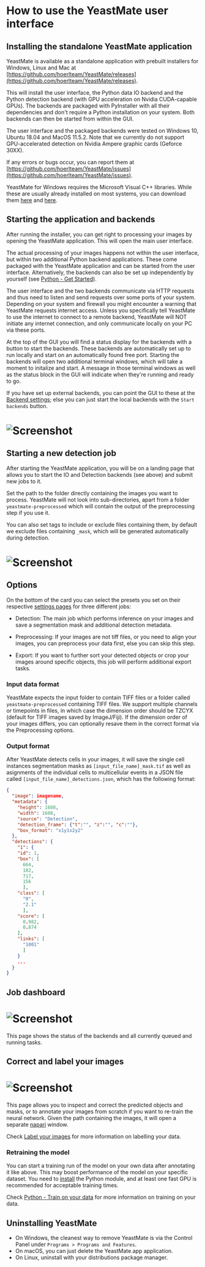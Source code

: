 # How to use the YeastMate user interface

## Installing the standalone YeastMate application

YeastMate is available as a standalone application with prebuilt installers for Windows, Linux and Mac at [https://github.com/hoerlteam/YeastMate/releases](https://github.com/hoerlteam/YeastMate/releases). 

This will install the user interface, the Python data IO backend and the Python detection backend (with GPU acceleration on Nvidia CUDA-capable GPUs). The backends are packaged with PyInstaller with all their dependencies and don't require a Python installation on your system. Both backends can then be started from within the GUI.

The user interface and the packaged backends were tested on Windows 10, Ubuntu 18.04 and MacOS 11.5.2. Note that we currently do not support GPU-accelerated detection on Nvidia Ampere graphic cards (Geforce 30XX).

If any errors or bugs occur, you can report them at [https://github.com/hoerlteam/YeastMate/issues](https://github.com/hoerlteam/YeastMate/issues). 

YeastMate for Windows requires the Microsoft Visual C++ libraries. While these are usually already installed on most systems, you can download them [here](https://www.microsoft.com/en-US/download/details.aspx?id=26368) and [here](https://aka.ms/vs/16/release/vc_redist.x64.exe).

## Starting the application and backends

After running the installer, you can get right to processing your images by opening the YeastMate application. This will open the main user interface.

The actual processing of your images happens not within the user interface, but within two additional Python backend applications. These come packaged with the YeastMate application and can be started from the user interface. Alternatively, the backends can also be set up independently by yourself (see [Python - Get Started](./python.md)).

The user interface and the two backends communicate via HTTP requests and thus need to listen and send requests over some ports of your system. Depending on your system and firewall you might encounter a warning that YeastMate requests internet access. Unless you specifically tell YeastMate to use the internet to connect to a remote backend, YeastMate will NOT initiate any internet connection, and only communicate locally on your PC via these ports.

At the top of the GUI you will find a status display for the backends with a button to start the backends. These backends are automatically set up to run locally and start on an automatically found free port. Starting the backends will open two additional terminal windows, which will take a moment to initalize and start. A message in those terminal windows as well as the status block in the GUI will indicate when they're running and ready to go.

If you have set up external backends, you can point the GUI to these at the [Backend settings](./settings.md); else you can just start the local backends with the ```Start backends``` button. 

# ![Screenshot](imgs/terminals.png)

## Starting a new detection job

After starting the YeastMate application, you will be on a landing page that allows you to start the IO and Detection backends (see above) and submit new jobs to it.

Set the path to the folder directly containing the images you want to process. YeastMate will not look into sub-directories, apart from a folder ```yeastmate-preprocessed``` which will contain the output of the preprocessing step if you use it.

You can also set tags to include or exclude files containing them, by default we exclude files containing ```_mask```, which will be generated automatically during detection.

# ![Screenshot](imgs/newjob.png)

## Options

On the bottom of the card you can select the presets you set on their respective [settings pages](./settings.md) for three different jobs: 

* Detection: The main job which performs inference on your images and save a segmentation mask and additional detection metadata.

* Preprocessing: If your images are not tiff files, or you need to align your images, you can preprocess your data first, else you can skip this step.

* Export: If you want to further sort your detected objects or crop your images around specific objects, this job will perform additional export tasks.

### Input data format

YeastMate expects the input folder to contain TIFF files or a folder called ```yeastmate-preprocessed``` containing TIFF files. We support multiple channels or timepoints in files, in which case the dimension order should be TZCYX (default for TIFF images saved by ImageJ/Fiji). If the dimension order of your images differs, you can optionally resave them in the correct format via the Preprocessing options.

### Output format

After YeastMate detects cells in your images, it will save the single cell instances segmentation masks as ```[input_file_name]_mask.tif``` as well as asignments of the individual cells to multicellular events in a JSON file called ```[input_file_name]_detections.json```, which has the following format:

```json
{
  "image": imagename, 
  "metadata": {
    "height": 1608,
    "width": 1608,
    "source": "Detection",
    "detection_frame": {"t":"", "z":"", "c":""},
    "box_format": "x1y1x2y2"
  },
  "detections": {
    "1": {
    "id": 1,
    "box": [
      664,
      102,
      717,
      156
      ],
    "class": [
      "0",
      "2.1"
      ],
    "score": [
      0.982,
      0.874
    ],
    "links": [
      "1001"
      ]
    }
    ...
  }
}
```

## Job dashboard

# ![Screenshot](imgs/dashboard.png)

This page shows the status of the backends and all currently queued and running tasks.

## Correct and label your images

# ![Screenshot](imgs/annotate.png)

This page allows you to inspect and correct the predicted objects and masks, or to annotate your images from scratch if you want to re-train the neural network. Given the path containing the images, it will open a separate [napari](https://napari.org) window.

Check [Label your images](./label.md) for more information on labelling your data.

### Retraining the model

You can start a training run of the model on your own data after annotating it like above. This may boost performance of the model on your specific dataset. You need to [install](./python.md) the Python module, and at least one fast GPU is recommended for acceptable training times.

Check [Python - Train on your data](./train.md) for more information on training on your data.

## Uninstalling YeastMate

* On Windows, the cleanest way to remove YeastMate is via the Control Panel under ```Programs > Programs and Features```.
* On macOS, you can just delete the YeastMate.app application.
* On Linux, uninstall with your distributions package manager.

